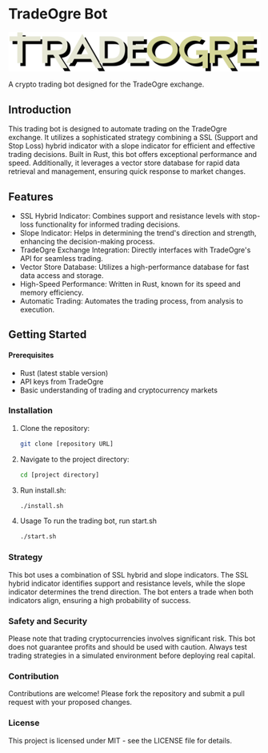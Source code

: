 # TradeOgre Bot

![trade ogre logo](https://raw.githubusercontent.com/Quicksticks-oss/Rust-TradeOgre-Bot/c1623b631e94bc6f1a7a6a4c9276a329b9e6244f/img/logo.svg)

A crypto trading bot designed for the TradeOgre exchange.

## Introduction
This trading bot is designed to automate trading on the TradeOgre exchange. It utilizes a sophisticated strategy combining a SSL (Support and Stop Loss) hybrid indicator with a slope indicator for efficient and effective trading decisions. Built in Rust, this bot offers exceptional performance and speed. Additionally, it leverages a vector store database for rapid data retrieval and management, ensuring quick response to market changes.

## Features
 * SSL Hybrid Indicator: Combines support and resistance levels with stop-loss functionality for informed trading decisions.
 * Slope Indicator: Helps in determining the trend's direction and strength, enhancing the decision-making process.
 * TradeOgre Exchange Integration: Directly interfaces with TradeOgre's API for seamless trading.
 * Vector Store Database: Utilizes a high-performance database for fast data access and storage.
 * High-Speed Performance: Written in Rust, known for its speed and memory efficiency.
 * Automatic Trading: Automates the trading process, from analysis to execution.

## Getting Started
#### Prerequisites
 * Rust (latest stable version)
 * API keys from TradeOgre
 * Basic understanding of trading and cryptocurrency markets

### Installation
1. Clone the repository: 
   ```bash
   git clone [repository URL]
   ```
2. Navigate to the project directory:
   ```bash
   cd [project directory]
   ```
3. Run install.sh:
    ```bash
    ./install.sh
    ```
4. Usage
    To run the trading bot, run start.sh
    ```bash
    ./start.sh
    ```

### Strategy
This bot uses a combination of SSL hybrid and slope indicators. The SSL hybrid indicator identifies support and resistance levels, while the slope indicator determines the trend direction. The bot enters a trade when both indicators align, ensuring a high probability of success.

### Safety and Security
Please note that trading cryptocurrencies involves significant risk. This bot does not guarantee profits and should be used with caution. Always test trading strategies in a simulated environment before deploying real capital.

### Contribution
Contributions are welcome! Please fork the repository and submit a pull request with your proposed changes.

### License
This project is licensed under MIT - see the LICENSE file for details.







